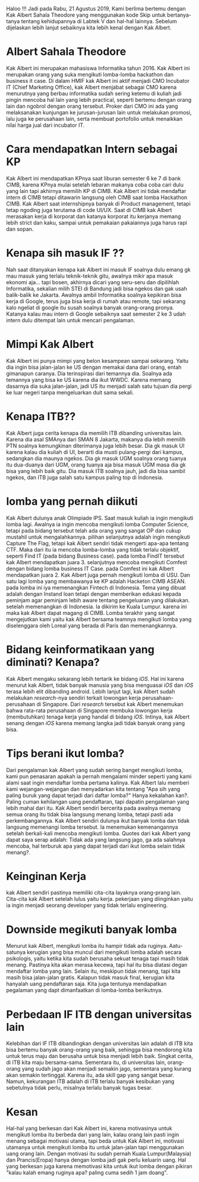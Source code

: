 Haloo !!! Jadi pada Rabu, 21 Agustus 2019, Kami berlima bertemu dengan Kak Albert Sahala Theodore yang menggunakan kode Skip untuk 
bertanya-tanya tentang kehidupannya di Labtek V dan hal-hal lainnya. Sebelum dijelaskan lebih lanjut sebaiknya kita lebih kenal dengan Kak 
Albert.

# Albert Sahala Theodore

Kak Albert ini merupakan mahasiswa Informatika tahun 2016. Kak Albert ini merupakan orang yang suka mengikuti lomba-lomba hackathon dan 
business it case. Di dalam HMIF kak Albert ini aktif menjadi CMO Incubator IT (Chief Marketing Office), kak Albert menjabat sebagai CMO 
karena menurutnya yang berbau informatika sudah sering ketemu di kuliah jadi pingin mencoba hal lain yang lebih practical, seperti
bertemu dengan orang lain dan ngobrol dengan orang tersebut. Proker dari CMO ini ada yang melaksanakan kunjungan ke jurusan-jurusan lain
untuk melakukan promosi, lalu juga ke perusahaan lain, serta membuat portofolio untuk menaikkan nilai harga jual dari incubator IT.

# Cara mendapatkan Intern sebagai KP
Kak Albert ini mendapatkan KPnya saat liburan semester 6 ke 7 di bank CIMB, karena KPnya mulai setelah lebaran makanya coba coba cari dulu 
yang lain tapi akhirnya memilih KP di CIMB. Kak Albert ini tidak mendaftar intern di CIMB tetapi ditawarin langsung oleh CIMB saat lomba
Hackathon CIMB. Kak Albert saat internshipnya banyak di Product management, tetapi tetap ngoding juga terutama di code UI/UX. Saat di CIMB
kak Albert merasakan kerja di korporat dan katanya korporat itu kerjanya memang lebih strict dan kaku, sampai untuk pemakaian pakaiannya
juga harus rapi dan sopan.

# Kenapa sih masuk IF ??
Nah saat ditanyakan kenapa kak Albert ini masuk IF soalnya dulu emang gk mau masuk yang terlalu teknik-teknik gitu, awalnya mikir apa masuk
ekonomi aja... tapi bosen, akhirnya dicari yang seru-seru dan dipilihlah Informatika, sekalian milih STEI di Bandung jadi bisa ngekos dan 
gak usah balik-balik ke Jakarta. Awalnya ambil Informatika soalnya kepikiran bisa kerja di Google, terus juga bisa kerja di rumah atau 
remote, tapi sekarang kalo ngeliat di google itu susah soalnya banyak orang-orang pronya. Katanya kalau mau intern di Google sebaiknya saat
semester 2 ke 3 udah intern dulu ditempat lain untuk mencari pengalaman.

# Mimpi Kak Albert
Kak Albert ini punya mimpi yang belon kesampean sampai sekarang. Yaitu dia ingin bisa jalan-jalan ke US dengan memakai dana dari orang, entah gimanapun caranya. Dia terinspirasi dari temannya dia. Soalnya ada temannya yang bisa ke US karena dia ikut WWDC. Karena memang dasarnya dia suka jalan-jalan, jadi US itu menjadi salah satu tujuan dia pergi ke luar negeri tanpa mengeluarkan duit sama sekali.

# Kenapa ITB??
Kak Albert juga cerita kenapa dia memilih ITB dibanding universitas lain. Karena dia asal SMAnya dari SMAN 8 Jakarta, makanya dia lebih memilih PTN soalnya kemungkinan diterimanya juga lebih besar. Dia gk masuk UI karena kalau dia kuliah di UI, berarti dia musti pulang-pergi dari kampus, sedangkan dia maunya ngekos. Dia gk masuk UGM soalnya orang tuanya itu dua-duanya dari UGM, orang tuanya aja bisa masuk UGM masa dia gk bisa yang lebih baik gitu. Dia masuk ITB soalnya jauh, jadi dia bisa sambil ngekos, dan ITB juga salah satu kampus paling top di Indonesia.

# lomba yang pernah diikuti
Kak Albert dulunya anak Olimpiade IPS. Saat masuk kuliah ia ingin mengikuti lomba lagi. Awalnya ia ingin mencoba mengikuti lomba Computer Science, tetapi pada bidang tersebut telah ada orang yang sangat OP dan cukup mustahil untuk mengalahkannya. pilihan selanjutnya adalah ingin mengikuti Capture The Flag, tetapi kak Albert sendiri tidak mengerti apa-apa tentang CTF. Maka dari itu ia mencoba lomba-lomba yang tidak terlalu objektif, seperti Find IT (pada bidang Business case). pada lomba FindIT tersebut kak Albert mendapatkan juara 3. selanjutnya mencoba mengikuti Comfest dengan bidang lomba business IT Case. pada Comfest ini kak Albert mendapatkan juara 2. Kak Albert juga pernah mengikuti lomba di USU. Dan satu lagi lomba yang membawanya ke KP adalah Hacketon CIMB ASEAN. pada lomba ini iya memenangkan Fintech di Indonesia. Tema yang dibuat adalah dengan Instand loan tetapi dengan memberikan edukasi kepada peminjam agar peminjam lebih aware tentang pengeluaran yang dilakukan. setelah memenangkan di Indonesia. Ia dikirim ke Kuala Lumpur. karena ini maka kak Albert dapat magang di CIMB. Lomba terakhir yang sangat mengejutkan kami yaitu kak Albert bersama teamnya mengikuti lomba yang diselenggara oleh Loreal yang berada di Paris dan memenangkannya.

# Bidang keinformatikaan yang diminati? Kenapa?
Kak Albert mengaku sekarang lebih tertarik ke bidang <i>iOS</i>. Hal ini karena menurut kak Albert, tidak banyak manusia yang bisa menguasai <i>iOS</i> dan <i>iOS</i> terasa lebih elit dibanding android. Lebih lanjut lagi, kak Albert sudah melakukan <i>research</i>-nya sendiri terkait lowongan kerja perusahaan-perusahaan di Singapore. Dari <i>research</i> tersebut kak Albert menemukan bahwa rata-rata perusahaan di Singapore membuka lowongan kerja (membutuhkan) tenaga kerja yang handal di bidang <i>iOS</i>. Intinya, kak Albert senang dengan <i>iOS</i> karena memang langka jadi tidak banyak orang yang bisa.

# Tips berani ikut lomba?
Dari pengalaman kak Albert yang sudah sering banget mengikuti lomba, kami pun penasaran apakah ia pernah mengalami minder seperti yang kami alami saat ingin mendaftar lomba pertama kalinya. Kak Albert lalu memberi kami wejangan-wejangan dan menyadarkan kita tentang "Apa sih yang paling buruk yang dapat terjadi dari daftar lomba?" Hanya kekalahan kan?. Paling cuman kehilangan uang pendaftaran, tapi dapatin pengalaman yang lebih mahal dari itu. Kak Albert sendiri bercerita pada awalnya memang semua orang itu tidak bisa langsung menang lomba, tetapi pasti ada perkembangannya. Kak Albert sendiri dulunya ikut banyak lomba dan tidak langsung memenangi lomba tersebut. Ia menemukan kemenangannya setelah berkali-kali mencoba mengikuti lomba. Quotes dari kak Albert yang dapat saya serap adalah: Tidak ada yang langsung jago, ga ada salahnya mencoba, hal terburuk apa yang dapat terjadi dari ikut lomba selain tidak menang?.

# Keinginan Kerja
kak Albert sendiri pastinya memiliki cita-cita layaknya orang-prang lain. Cita-cita kak Albert setelah lulus yaitu kerja. pekerjaan yang diinginkan yaitu ia ingin menjadi seorang developer yang tidak terlalu engineering.

# Downside megikuti banyak lomba
Menurut kak Albert, mengikuti lomba itu hampir tidak ada ruginya. Aatu-satunya kerugian yang bisa muncul dari mengikuti lomba adalah secara psikologis, yaitu ketika kita sudah berusaha sekuat tenaga tapi masih tidak menang. Pastinya kita akan merasa kecewa, tapi hal itu bisa diatasi degan mendaftar lomba yang lain. Selain itu, meskipun tidak menang, tapi kita masih bisa jalan-jalan gratis. Kalapun tidak masuk final, kerugian kita hanyalah uang pendaftaran saja. Kita juga tentunya mendapatkan pegalaman yang dapt dimanfaatkan di lomba-lomba berikutnya.

# Perbedaan IF ITB dengan universitas lain
Kelebihan dari IF ITB dibandingkan dengan universitas lain adalah di ITB kita bisa bertemu banyak orang-orang yang baik, sehingga bisa mendorong kita untuk terus maju dan berusaha untuk bisa menjadi lebih baik. Singkat cerita, di ITB kita maju bersama-sama. Sementara itu, di universitas lain, orang-orang yang sudah jago akan menjadi semakin jago, sementara yang kurang akan semakin tertinggal. Karena itu, ada skill gap yang sangat besar. Namun, kekurangan ITB adalah di ITB terlalu banyak kesibukan yang sebetulnya tidak perlu, misalnya terlalu banyak tugas besar.

# Kesan
Hal-hal yang berkesan dari Kak Albert ini, karena motivasinya untuk mengikuti lomba itu berbeda dari yang lain, kalau orang lain pasti 
ingin menang sebagai motivasi utama, tapi beda untuk Kak Albert ini, motivasi utamanya untuk mengikuti lomba itu untuk jalan-jalan tapi
menggunakan uang orang lain. Dengan motivasi itu sudah pernah Kuala Lumpur(Malaysia) dan Prancis(Eropa) hanya dengan lomba jadi gak perlu
keluarin uang. Hal yang berkesan juga karena memotivasi kita untuk ikut lomba dengan pikiran "kalau kalah emang ruginya apa? paling cuma
sedih 1 jam doang".
